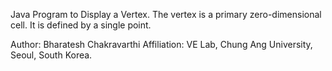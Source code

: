 Java Program to Display a Vertex.
The vertex is a primary zero-dimensional cell. It is defined by a single point.

Author: Bharatesh Chakravarthi
Affiliation: VE Lab, Chung Ang University, Seoul, South Korea. 
